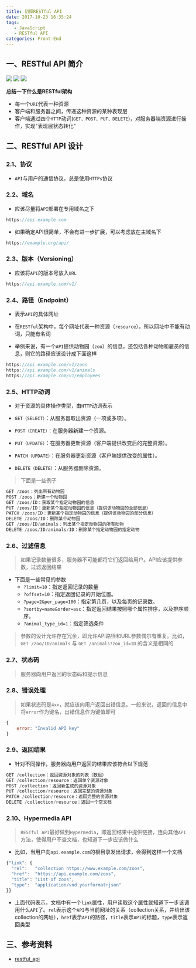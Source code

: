 ```yaml
---
title: 初探RESTful API
date: 2017-10-23 16:35:24
tags: 
   - JavaScript
   - RESTful API
categories: Front-End
---
```


## 一、RESTful API 简介

![](https://poetries1.gitee.io/img-repo/2019/10/509.png)
![](https://poetries1.gitee.io/img-repo/2019/10/510.png)
![](https://poetries1.gitee.io/img-repo/2019/10/511.png)

**总结一下什么是RESTful架构**

- 每一个`URI`代表一种资源
- 客户端和服务器之间，传递这种资源的某种表现层
- 客户端通过四个`HTTP`动词(`GET、POST、PUT、DELETE`)，对服务器端资源进行操作，实现"表现层状态转化"


## 二、RESTful API 设计

### 2.1、协议

- `API`与用户的通信协议，总是使用`HTTPs`协议

### 2.2、域名

- 应该尽量将`API`部署在专用域名之下

```javascript
https://api.example.com
```

- 如果确定API很简单，不会有进一步扩展，可以考虑放在主域名下

```javascript
https://example.org/api/
```

### 2.3、版本（Versioning）

- 应该将`API`的版本号放入`URL`

```javascript
https://api.example.com/v1/
```

### 2.4、路径（Endpoint）

- 表示`API`的具体网址
- 在`RESTful`架构中，每个网址代表一种资源（`resource`），所以网址中不能有动词，只能有名词

- 举例来说，有一个`API`提供动物园（`zoo`）的信息，还包括各种动物和雇员的信息，则它的路径应该设计成下面这样

```javascript
https://api.example.com/v1/zoos
https://api.example.com/v1/animals
https://api.example.com/v1/employees
```

### 2.5、HTTP动词

- 对于资源的具体操作类型，由`HTTP`动词表示


- `GET（SELECT）`：从服务器取出资源（一项或多项）。
- `POST（CREATE）`：在服务器新建一个资源。
- `PUT（UPDATE）`：在服务器更新资源（客户端提供改变后的完整资源）。
- `PATCH（UPDATE）`：在服务器更新资源（客户端提供改变的属性）。
- `DELETE（DELETE）`：从服务器删除资源。

> 下面是一些例子

```javascript
GET /zoos：列出所有动物园
POST /zoos：新建一个动物园
GET /zoos/ID：获取某个指定动物园的信息
PUT /zoos/ID：更新某个指定动物园的信息（提供该动物园的全部信息）
PATCH /zoos/ID：更新某个指定动物园的信息（提供该动物园的部分信息）
DELETE /zoos/ID：删除某个动物园
GET /zoos/ID/animals：列出某个指定动物园的所有动物
DELETE /zoos/ID/animals/ID：删除某个指定动物园的指定动物
```

### 2.6、过滤信息

> 如果记录数量很多，服务器不可能都将它们返回给用户。API应该提供参数，过滤返回结果

- 下面是一些常见的参数
  - `?limit=10`：指定返回记录的数量
  - `?offset=10`：指定返回记录的开始位置。
  - `?page=2&per_page=100`：指定第几页，以及每页的记录数。
  - `?sortby=name&order=asc`：指定返回结果按照哪个属性排序，以及排序顺序。
  - `?animal_type_id=1`：指定筛选条件

> 参数的设计允许存在冗余，即允许API路径和URL参数偶尔有重复。比如，`GET /zoo/ID/animals` 与 `GET /animals?zoo_id=ID` 的含义是相同的

### 2.7、状态码

> 服务器向用户返回的状态码和提示信息


### 2.8、错误处理

> 如果状态码是`4xx`，就应该向用户返回出错信息。一般来说，返回的信息中将`error`作为键名，出错信息作为键值即可

```javascript
{
    error: "Invalid API key"
}
```

### 2.9、返回结果

- 针对不同操作，服务器向用户返回的结果应该符合以下规范

```javascript
GET /collection：返回资源对象的列表（数组）
GET /collection/resource：返回单个资源对象
POST /collection：返回新生成的资源对象
PUT /collection/resource：返回完整的资源对象
PATCH /collection/resource：返回完整的资源对象
DELETE /collection/resource：返回一个空文档
```

### 2.10、Hypermedia API


> `RESTful API`最好做到`Hypermedia`，即返回结果中提供链接，连向其他`API`方法，使得用户不查文档，也知道下一步应该做什么


- 比如，当用户向`api.example.com`的根目录发出请求，会得到这样一个文档

```javascript
{"link": {
  "rel":   "collection https://www.example.com/zoos",
  "href":  "https://api.example.com/zoos",
  "title": "List of zoos",
  "type":  "application/vnd.yourformat+json"
}}
```

- 上面代码表示，文档中有一个`link`属性，用户读取这个属性就知道下一步该调用什么`API`了。`rel`表示这个`API`与当前网址的关系（collection关系，并给出该collection的网址），`href`表示`API`的路径，`title`表示`API`的标题，`type`表示返回类型


## 三、参考资料
  - [restful_api](http://www.ruanyifeng.com/blog/2014/05/restful_api.html)
